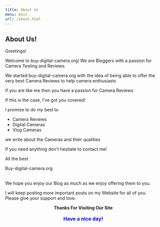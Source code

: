 ```yaml
---
title: About Us
menu: main
url: /about.html
---
```


<h2>About Us!</h2>
    <p>Greetings!</p><p>Welcome to buy-digital-camera.org!  We are Bloggers with a passion for Camera Testing and Reviews.</sp><p>We started buy-digital-camera.org with the idea of being able to offer the very best Camera Reviews to help camera enthusiasts</p><p>If you are like me then you have a passion for Camera Reviews</p><p>If this is the case, I've got you covered!</p><p>I promise to do my best to</p><ul><li>Camera Reviews</li><li>Digital Cameras</li><li>Vlog Cameras</li></ul><p>we write about the Cameras and their qualities</p><p>If you need anything don't hesitate to contact me!</p><p>All the best</p><p>Buy-digital-camera.org</p>
  <br>
     We hope you enjoy our <span id="W_Type4">Blog</span> as much as we enjoy offering them to you.</p>
<p>I will keep posting more important posts on my Website for all of you. Please give your support and love.</p>
<p style="font-weight: bold; text-align: center;">Thanks For Visiting Our Site<br><br>
<span style="color: blue; font-size: 16px; font-weight: bold; text-align: center;">Have a nice day!</span></p>

<!--EndFragment-->
    

